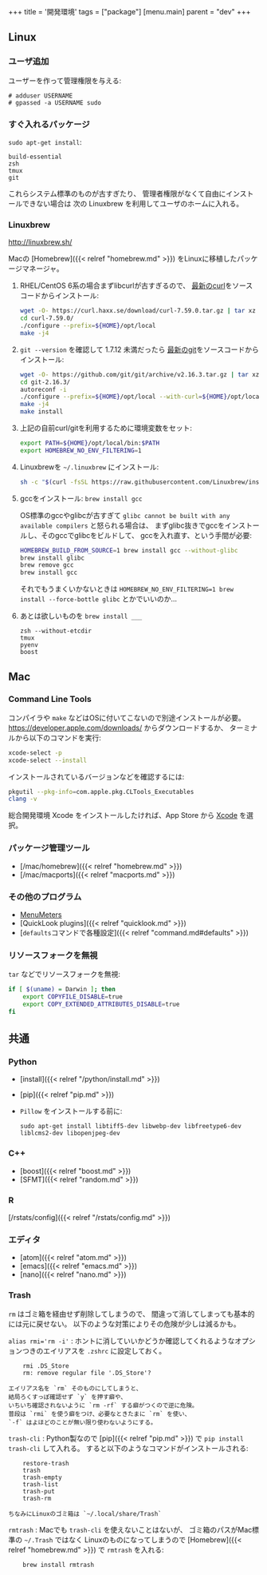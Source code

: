 +++
title = '開発環境'
tags = ["package"]
[menu.main]
  parent = "dev"
+++

## Linux

### ユーザ追加

ユーザーを作って管理権限を与える:

    # adduser USERNAME
    # gpassed -a USERNAME sudo

### すぐ入れるパッケージ

`sudo apt-get install`:

    build-essential
    zsh
    tmux
    git

これらシステム標準のものが古すぎたり、
管理者権限がなくて自由にインストールできない場合は
次の Linuxbrew を利用してユーザのホームに入れる。

### Linuxbrew

<http://linuxbrew.sh/>

Macの [Homebrew]({{< relref "homebrew.md" >}}) をLinuxに移植したパッケージマネージャ。

1.  RHEL/CentOS 6系の場合まずlibcurlが古すぎるので、
    [最新のcurl](https://curl.haxx.se/download.html)をソースコードからインストール:
    ```sh
    wget -O- https://curl.haxx.se/download/curl-7.59.0.tar.gz | tar xz
    cd curl-7.59.0/
    ./configure --prefix=${HOME}/opt/local
    make -j4
    ```

1.  `git --version` を確認して 1.7.12 未満だったら
    [最新のgit](https://github.com/git/git/releases)をソースコードからインストール:
    ```sh
    wget -O- https://github.com/git/git/archive/v2.16.3.tar.gz | tar xz
    cd git-2.16.3/
    autoreconf -i
    ./configure --prefix=${HOME}/opt/local --with-curl=${HOME}/opt/local
    make -j4
    make install
    ```

1.  上記の自前curl/gitを利用するために環境変数をセット:
    ```sh
    export PATH=${HOME}/opt/local/bin:$PATH
    export HOMEBREW_NO_ENV_FILTERING=1
    ```

1.  Linuxbrewを `~/.linuxbrew` にインストール:
    ```sh
    sh -c "$(curl -fsSL https://raw.githubusercontent.com/Linuxbrew/install/master/install.sh)"
    ```

1.  gccをインストール: `brew install gcc`

    OS標準のgccやglibcが古すぎて
    `glibc cannot be built with any available compilers` と怒られる場合は、
    まずglibc抜きでgccをインストールし、そのgccでglibcをビルドして、
    gccを入れ直す、という手間が必要:
    ```sh
    HOMEBREW_BUILD_FROM_SOURCE=1 brew install gcc --without-glibc
    brew install glibc
    brew remove gcc
    brew install gcc
    ```
    それでもうまくいかないときは
    `HOMEBREW_NO_ENV_FILTERING=1 brew install --force-bottle glibc`
    とかでいいのか...

1.  あとは欲しいものを `brew install ___`
    ```
    zsh --without-etcdir
    tmux
    pyenv
    boost
    ```

## Mac

### Command Line Tools

コンパイラや `make` などはOSに付いてこないので別途インストールが必要。
<https://developer.apple.com/downloads/> からダウンロードするか、
ターミナルから以下のコマンドを実行:

```sh
xcode-select -p
xcode-select --install
```

インストールされているバージョンなどを確認するには:
```sh
pkgutil --pkg-info=com.apple.pkg.CLTools_Executables
clang -v
```

総合開発環境 Xcode をインストールしたければ、App Store から [Xcode](https://itunes.apple.com/jp/app/xcode/id497799835) を選択。

### パッケージ管理ツール

-   [/mac/homebrew]({{< relref "homebrew.md" >}})
-   [/mac/macports]({{< relref "macports.md" >}})

### その他のプログラム

-   [MenuMeters](https://member.ipmu.jp/yuji.tachikawa/MenuMetersElCapitan/)
-   [QuickLook plugins]({{< relref "quicklook.md" >}})
-   [`defaults`コマンドで各種設定]({{< relref "command.md#defaults" >}})

### リソースフォークを無視

`tar` などでリソースフォークを無視:

```sh
if [ $(uname) = Darwin ]; then
    export COPYFILE_DISABLE=true
    export COPY_EXTENDED_ATTRIBUTES_DISABLE=true
fi
```

## 共通

### Python

- [install]({{< relref "/python/install.md" >}})
- [pip]({{< relref "pip.md" >}})
- `Pillow` をインストールする前に:

      sudo apt-get install libtiff5-dev libwebp-dev libfreetype6-dev liblcms2-dev libopenjpeg-dev

### C++

- [boost]({{< relref "boost.md" >}})
- [SFMT]({{< relref "random.md" >}})

### R

[/rstats/config]({{< relref "/rstats/config.md" >}})

### エディタ

- [atom]({{< relref "atom.md" >}})
- [emacs]({{< relref "emacs.md" >}})
- [nano]({{< relref "nano.md" >}})

### Trash

`rm` はゴミ箱を経由せず削除してしまうので、
間違って消してしまっても基本的には元に戻せない。
以下のような対策によりその危険が少しは減るかも。

`alias rmi='rm -i'`
:   ホントに消していいかどうか確認してくれるようなオプションつきのエイリアスを
    `.zshrc` に設定しておく。

        rmi .DS_Store
        rm: remove regular file '.DS_Store'?

    エイリアス名を `rm` そのものにしてしまうと、
    結局ろくすっぽ確認せず `y` を押す癖や、
    いちいち確認されないように `rm -rf` する癖がつくので逆に危険。
    普段は `rmi` を使う癖をつけ、必要なときたまに `rm` を使い、
    `-f` はよほどのことが無い限り使わないようにする。

`trash-cli`
:   Python製なので [pip]({{< relref "pip.md" >}}) で
    `pip install trash-cli` して入れる。
    すると以下のようなコマンドがインストールされる:

        restore-trash
        trash
        trash-empty
        trash-list
        trash-put
        trash-rm

    ちなみにLinuxのゴミ箱は `~/.local/share/Trash`

`rmtrash`
:   Macでも `trash-cli` を使えないことはないが、
    ゴミ箱のパスがMac標準の `~/.Trash` ではなく
    Linuxのものになってしまうので
    [Homebrew]({{< relref "homebrew.md" >}}) で `rmtrash` を入れる:

        brew install rmtrash
